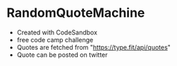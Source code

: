 # RandomQuoteMachine
* Created with CodeSandbox
* free code camp challenge
* Quotes are fetched from "https://type.fit/api/quotes" 
* Quote can be posted on twitter
